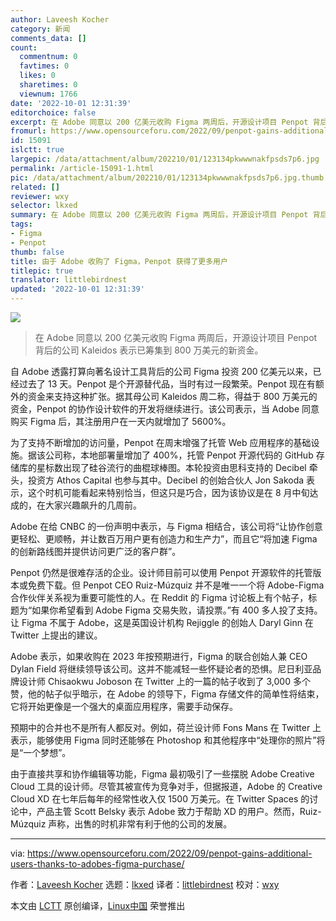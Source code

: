 ```yaml
---
author: Laveesh Kocher
category: 新闻
comments_data: []
count:
  commentnum: 0
  favtimes: 0
  likes: 0
  sharetimes: 0
  viewnum: 1766
date: '2022-10-01 12:31:39'
editorchoice: false
excerpt: 在 Adobe 同意以 200 亿美元收购 Figma 两周后，开源设计项目 Penpot 背后的公司 Kaleidos 表示已筹集到 800 万美元的新资金。
fromurl: https://www.opensourceforu.com/2022/09/penpot-gains-additional-users-thanks-to-adobes-figma-purchase/
id: 15091
islctt: true
largepic: /data/attachment/album/202210/01/123134pkwwwnakfpsds7p6.jpg
permalink: /article-15091-1.html
pic: /data/attachment/album/202210/01/123134pkwwwnakfpsds7p6.jpg.thumb.jpg
related: []
reviewer: wxy
selector: lkxed
summary: 在 Adobe 同意以 200 亿美元收购 Figma 两周后，开源设计项目 Penpot 背后的公司 Kaleidos 表示已筹集到 800 万美元的新资金。
tags:
- Figma
- Penpot
thumb: false
title: 由于 Adobe 收购了 Figma，Penpot 获得了更多用户
titlepic: true
translator: littlebirdnest
updated: '2022-10-01 12:31:39'
---
```


![](/data/attachment/album/202210/01/123134pkwwwnakfpsds7p6.jpg)



> 
> 在 Adobe 同意以 200 亿美元收购 Figma 两周后，开源设计项目 Penpot 背后的公司 Kaleidos 表示已筹集到 800 万美元的新资金。
> 
> 
> 


自 Adobe 透露打算向著名设计工具背后的公司 Figma 投资 200 亿美元以来，已经过去了 13 天。Penpot 是个开源替代品，当时有过一段繁荣。Penpot 现在有额外的资金来支持这种扩张。据其母公司 Kaleidos 周二称，得益于 800 万美元的资金，Penpot 的协作设计软件的开发将继续进行。该公司表示，当 Adobe 同意购买 Figma 后，其注册用户在一天内就增加了 5600%。


为了支持不断增加的访问量，Penpot 在周末增强了托管 Web 应用程序的基础设施。据该公司称，本地部署量增加了 400%，托管 Penpot 开源代码的 GitHub 存储库的星标数出现了硅谷流行的曲棍球棒图。本轮投资由思科支持的 Decibel 牵头，投资方 Athos Capital 也参与其中。Decibel 的创始合伙人 Jon Sakoda 表示，这个时机可能看起来特别恰当，但这只是巧合，因为该协议是在 8 月中旬达成的，在大家兴趣飙升的几周前。


Adobe 在给 CNBC 的一份声明中表示，与 Figma 相结合，该公司将“让协作创意更轻松、更顺畅，并让数百万用户更有创造力和生产力”，而且它“将加速 Figma 的创新路线图并提供访问更广泛的客户群”。


Penpot 仍然是很难存活的企业。设计师目前可以使用 Penpot 开源软件的托管版本或免费下载。但 Penpot CEO Ruiz-Múzquiz 并不是唯一一个将 Adobe-Figma 合作伙伴关系视为重要可能性的人。在 Reddit 的 Figma 讨论板上有个帖子，标题为“如果你希望看到 Adobe Figma 交易失败，请投票。”有 400 多人投了支持。让 Figma 不属于 Adobe，这是英国设计机构 Rejiggle 的创始人 Daryl Ginn 在 Twitter 上提出的建议。


Adobe 表示，如果收购在 2023 年按预期进行，Figma 的联合创始人兼 CEO Dylan Field 将继续领导该公司。这并不能减轻一些怀疑论者的恐惧。尼日利亚品牌设计师 Chisaokwu Joboson 在 Twitter 上的一篇的帖子收到了 3,000 多个赞，他的帖子似乎暗示，在 Adobe 的领导下，Figma 存储文件的简单性将结束，它将开始更像是一个强大的桌面应用程序，需要手动保存。


预期中的合并也不是所有人都反对。例如，荷兰设计师 Fons Mans 在 Twitter 上表示，能够使用 Figma 同时还能够在 Photoshop 和其他程序中“处理你的照片”将是“一个梦想”。


由于直接共享和协作编辑等功能，Figma 最初吸引了一些摆脱 Adobe Creative Cloud 工具的设计师。尽管其被宣传为竞争对手，但据报道，Adobe 的 Creative Cloud XD 在七年后每年的经常性收入仅 1500 万美元。在 Twitter Spaces 的讨论中，产品主管 Scott Belsky 表示 Adobe 致力于帮助 XD 的用户。然而，Ruiz-Múzquiz 声称，出售的时机非常有利于他的公司的发展。




---


via: <https://www.opensourceforu.com/2022/09/penpot-gains-additional-users-thanks-to-adobes-figma-purchase/>


作者：[Laveesh Kocher](https://www.opensourceforu.com/author/laveesh-kocher/) 选题：[lkxed](https://github.com/lkxed) 译者：[littlebirdnest](https://github.com/littlebirdnest) 校对：[wxy](https://github.com/wxy)


本文由 [LCTT](https://github.com/LCTT/TranslateProject) 原创编译，[Linux中国](https://linux.cn/) 荣誉推出